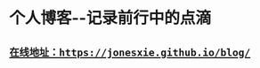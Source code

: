 # 个人博客--记录前行中的点滴

## [**`在线地址：https://jonesxie.github.io/blog/`**](https://jonesxie.github.io/blog/)
